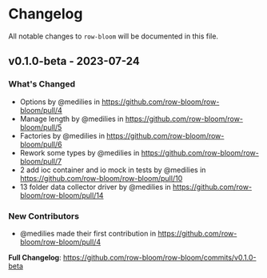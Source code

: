 # Changelog

All notable changes to `row-bloom` will be documented in this file.

## v0.1.0-beta - 2023-07-24

### What's Changed

- Options by @medilies in https://github.com/row-bloom/row-bloom/pull/4
- Manage length by @medilies in https://github.com/row-bloom/row-bloom/pull/5
- Factories by @medilies in https://github.com/row-bloom/row-bloom/pull/6
- Rework some types by @medilies in https://github.com/row-bloom/row-bloom/pull/7
- 2 add ioc container and io mock in tests by @medilies in https://github.com/row-bloom/row-bloom/pull/10
- 13 folder data collector driver by @medilies in https://github.com/row-bloom/row-bloom/pull/14

### New Contributors

- @medilies made their first contribution in https://github.com/row-bloom/row-bloom/pull/4

**Full Changelog**: https://github.com/row-bloom/row-bloom/commits/v0.1.0-beta
